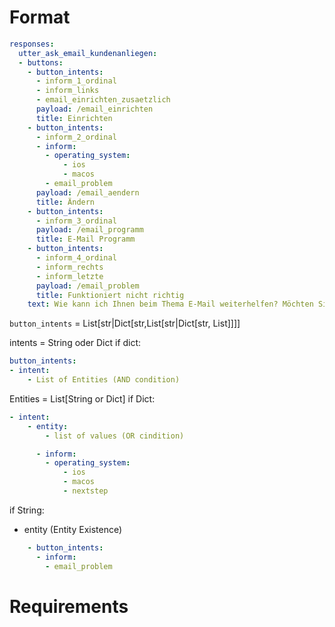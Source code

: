 # Format
 
```YAML
responses:
  utter_ask_email_kundenanliegen:
  - buttons:
    - button_intents:
      - inform_1_ordinal
      - inform_links
      - email_einrichten_zusaetzlich
      payload: /email_einrichten
      title: Einrichten
    - button_intents:
      - inform_2_ordinal
      - inform:
        - operating_system: 
            - ios
            - macos
        - email_problem
      payload: /email_aendern
      title: Ändern
    - button_intents:
      - inform_3_ordinal
      payload: /email_programm
      title: E-Mail Programm
    - button_intents:
      - inform_4_ordinal
      - inform_rechts
      - inform_letzte
      payload: /email_problem
      title: Funktioniert nicht richtig
    text: Wie kann ich Ihnen beim Thema E-Mail weiterhelfen? Möchten Sie zum Beispiel eine neue E-Mail-Adresse einrichten oder haben Sie Fragen zum Umgang mit Ihrem E-Mail-Programm oder funktioniert etwas nicht so, wie erwartet?
 ```

`button_intents` = List[str|Dict[str,List[str|Dict[str, List]]]]

intents = String oder Dict
if dict:
```YAML
button_intents:
- intent:
    - List of Entities (AND condition)
```
Entities = List[String or Dict]
if Dict:
```YAML
- intent:
    - entity:
        - list of values (OR cindition)
```


```YAML
      - inform:
        - operating_system: 
            - ios
            - macos
            - nextstep
```

if String:
- entity (Entity Existence)
```YAML
    - button_intents:
      - inform:
        - email_problem
```

# Requirements


